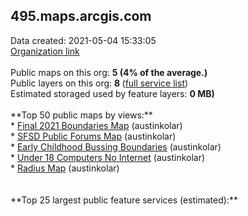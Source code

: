 <h2>495.maps.arcgis.com</h2> Data created: 2021-05-04 15:33:05 <br /><a target='new' href='https://495.maps.arcgis.com'>Organization link</a><br /><br />Public maps on this org: <b>5 (4% of the average.)</b><br />Public layers on this org: <b>8 </b>(<a target='new' href='https://services.arcgis.com/iW5RoWgannlp3dXd/ArcGIS/rest/services'>full service list</a>)<br />Estimated storaged used by feature layers: <b>0 MB)</b><br /><br />**Top 50 public maps by views:**<br />* <a target='new' href='https://www.arcgis.com/home/item.html?id=0a12e8f464984e15998f68fc7f8512f5'>Final 2021 Boundaries Map</a> (austinkolar)<br />* <a target='new' href='https://www.arcgis.com/home/item.html?id=822da9b331564462bc923a5f3c92748a'>SFSD Public Forums Map</a> (austinkolar)<br />* <a target='new' href='https://www.arcgis.com/home/item.html?id=6ea8cbe4fbef453090d31c3033e8f26f'>Early Childhood Bussing Boundaries</a> (austinkolar)<br />* <a target='new' href='https://www.arcgis.com/home/item.html?id=cfe0158627b74223b85d23698d2d5a31'>Under 18 Computers No Internet</a> (austinkolar)<br />* <a target='new' href='https://www.arcgis.com/home/item.html?id=a35cea8a964246a49ee125fb63060814'>Radius Map</a> (austinkolar)<br /><br /><br />**Top 25 largest public feature services (estimated):**<br />